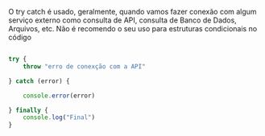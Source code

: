 O try catch é usado, geralmente, quando vamos fazer conexão com algum serviço externo como consulta de API, consulta de Banco de Dados, Arquivos, etc. Não é recomendo o seu uso para estruturas condicionais no código


```js

try {
    throw "erro de conexção com a API"

} catch (error) {

    console.error(error)

} finally {
    console.log("Final")
}

```